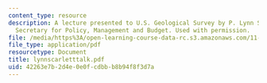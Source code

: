 ```yaml
---
content_type: resource
description: A lecture presented to U.S. Geological Survey by P. Lynn Scarlett, Assistant
  Secretary for Policy, Management and Budget. Used with permission.
file: /media/https%3A/open-learning-course-data-rc.s3.amazonaws.com/11-942-use-of-joint-fact-finding-in-science-intensive-policy-disputes-part-ii-spring-2004/42263e7b2d4e0e0fcdbbb8b94f8f3d7a_lynnscarletttalk.pdf
file_type: application/pdf
resourcetype: Document
title: lynnscarletttalk.pdf
uid: 42263e7b-2d4e-0e0f-cdbb-b8b94f8f3d7a
---
```

